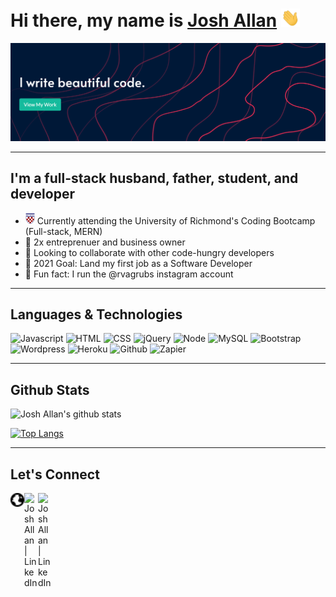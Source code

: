 # Hi there, my name is [Josh Allan][website] <img src="img/wave.gif" width="30px">

[![Header](img/header.png)](https://joshallan.dev)

---

## I'm a full-stack husband, father, student, and developer

- <img src="img/uofr.png" width="15px"> Currently attending the University of Richmond's Coding Bootcamp (Full-stack, MERN)
- 👔 2x entreprenuer and business owner
- 👯 Looking to collaborate with other code-hungry developers
- 🥅 2021 Goal: Land my first job as a Software Developer
- 🍗 Fun fact: I run the @rvagrubs instagram account

---

## Languages & Technologies

![Javascript](https://img.shields.io/badge/Code-Javascript-informational?style=flat&logo=javascript&logoColor=white&color=1ABC9B)
![HTML](https://img.shields.io/badge/Code-HTML-informational?style=flat&logo=html5&logoColor=white&color=1ABC9B)
![CSS](https://img.shields.io/badge/Code-CSS-informational?style=flat&logo=css3&logoColor=white&color=1ABC9B)
![jQuery](https://img.shields.io/badge/Code-jQuery-informational?style=flat&logo=jquery&logoColor=white&color=1ABC9B)
![Node](https://img.shields.io/badge/CLI-Node.js-informational?style=flat&logo=node.js&logoColor=white&color=1ABC9B)
![MySQL](https://img.shields.io/badge/Database-MySQL-informational?style=flat&logo=mysql&logoColor=white&color=1ABC9B)
![Bootstrap](https://img.shields.io/badge/Stack-Bootstrap-informational?style=flat&logo=bootstrap&logoColor=white&color=1ABC9B)
![Wordpress](https://img.shields.io/badge/Stack-Wordpress-informational?style=flat&logo=wordpress&logoColor=white&color=1ABC9B)
![Heroku](https://img.shields.io/badge/Stack-Heroku-informational?style=flat&logo=Heroku&logoColor=white&color=1ABC9B)
![Github](https://img.shields.io/badge/Stack-GitHub-informational?style=flat&logo=GitHub&logoColor=white&color=1ABC9B)
![Zapier](https://img.shields.io/badge/Integrations-Zapier-informational?style=flat&logo=Zapier&logoColor=white&color=1ABC9B)

<!-- ![MongoDB](https://img.shields.io/badge/Database-MongoDB-informational?style=flat&logo=MongoDB&logoColor=white&color=1ABC9B)
![React](https://img.shields.io/badge/Stack-React-informational?style=flat&logo=React&logoColor=white&color=1ABC9B) -->

---

## Github Stats

![Josh Allan's github stats](https://github-readme-stats.vercel.app/api?username=jallan07&show_icons=true)

[![Top Langs](https://github-readme-stats.vercel.app/api/top-langs/?username=jallan07)](https://github.com/anuraghazra/github-readme-stats)

---

## Let's Connect

[<img align="left" alt="joshallan.dev" width="22px" src="https://raw.githubusercontent.com/iconic/open-iconic/master/svg/globe.svg" />][website]
[<img align="left" alt="Josh Allan | LinkedIn" width="22px" src="https://cdn.jsdelivr.net/npm/simple-icons@v3/icons/linkedin.svg" />][linkedin]
[<img align="left" alt="Josh Allan | LinkedIn" width="22px" src="https://cdn.jsdelivr.net/npm/simple-icons@v3/icons/gmail.svg" />][email]

<br />

[website]: https://joshallan.dev/
[linkedin]: https://www.linkedin.com/in/joshuamallan/
[email]: mailto:allan.josh07@gmail.com
